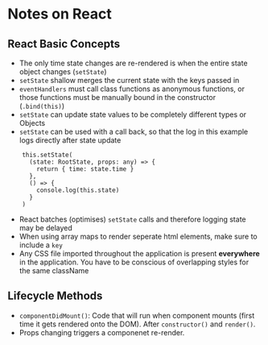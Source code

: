 # Notes on React

## React Basic Concepts

- The only time state changes are re-rendered is when the entire state object changes (`setState`)
- `setState` shallow merges the current state with the keys passed in
- `eventHandlers` must call class functions as anonymous functions, or those functions must be manually
  bound in the constructor (`.bind(this)`)
- `setState` can update state values to be completely different types or Objects
- `setState` can be used with a call back, so that the log in this example logs directly after state update

```
    this.setState(
      (state: RootState, props: any) => {
        return { time: state.time }
      },
      () => {
        console.log(this.state)
      }
    )
```

- React batches (optimises) `setState` calls and therefore logging state may be delayed
- When using array maps to render seperate html elements, make sure to include a `key`
- Any CSS file imported throughout the application is present **everywhere** in the application. You have to be conscious of overlapping styles for the same className

## Lifecycle Methods

- `componentDidMount()`: Code that will run when component mounts (first time it gets rendered onto the DOM). After `constructor()` and `render()`.
- Props changing triggers a componenet re-render.

